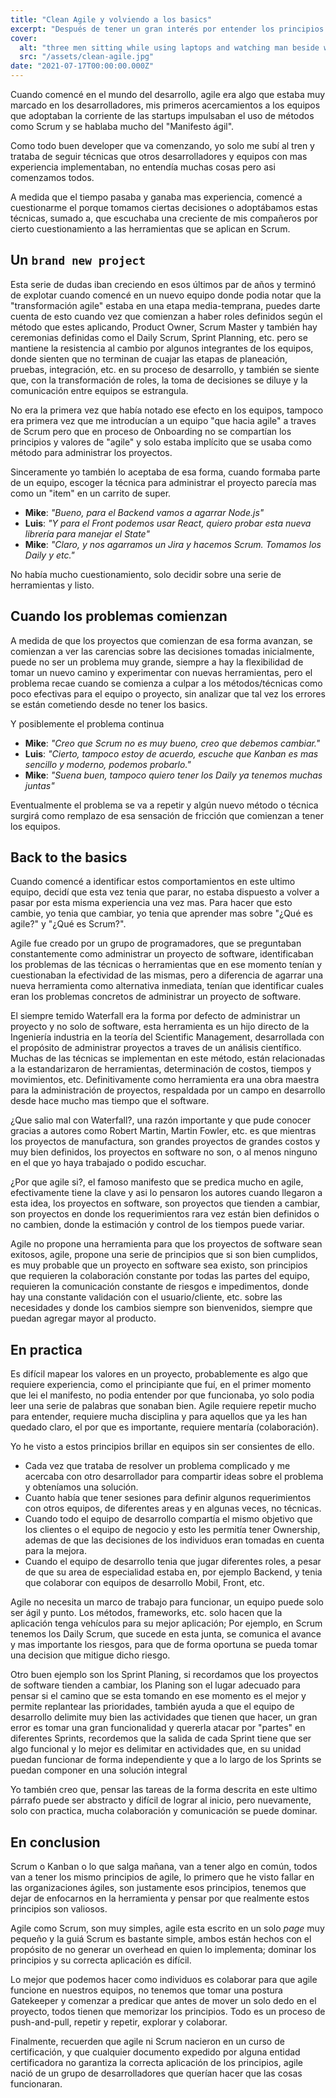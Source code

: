 ```yaml
---
title: "Clean Agile y volviendo a los basics"
excerpt: "Después de tener un gran interés por entender los principios de agile, pude entender donde fallamos como equipos al intentar adoptar los principios"
cover:
  alt: "three men sitting while using laptops and watching man beside whiteboard photo – Free Business Image on Unsplash by @austindistel"
  src: "/assets/clean-agile.jpg"
date: "2021-07-17T00:00:00.000Z"
---
```


Cuando comencé en el mundo del desarrollo, agile era algo que estaba muy marcado en los desarrolladores, mis primeros acercamientos a los equipos que adoptaban la corriente de las startups impulsaban el uso de métodos como Scrum y se hablaba mucho del "Manifesto ágil".

Como todo buen developer que va comenzando, yo solo me subí al tren y trataba de seguir técnicas que otros desarrolladores y equipos con mas experiencia implementaban, no entendía muchas cosas pero asi comenzamos todos.

A medida que el tiempo pasaba y ganaba mas experiencia, comencé a cuestionarme el porque tomamos ciertas decisiones o adoptábamos estas técnicas, sumado a, que escuchaba una creciente de mis compañeros por cierto cuestionamiento a las herramientas que se aplican en Scrum.

## Un `brand new project`

Esta serie de dudas iban creciendo en esos últimos par de años y terminó de explotar cuando comencé en un nuevo equipo donde podia notar que la "transformación agile" estaba en una etapa media-temprana, puedes darte cuenta de esto cuando vez que comienzan a haber roles definidos según el método que estes aplicando, Product Owner, Scrum Master y también hay ceremonias definidas como el Daily Scrum, Sprint Planning, etc. pero se mantiene la resistencia al cambio por algunos integrantes de los equipos, donde sienten que no terminan de cuajar las etapas de planeación, pruebas, integración, etc. en su proceso de desarrollo, y también se siente que, con la transformación de roles, la toma de decisiones se diluye y la comunicación entre equipos se estrangula.

No era la primera vez que había notado ese efecto en los equipos, tampoco era primera vez que me introducían a un equipo "que hacia agile" a traves de Scrum pero que en proceso de Onboarding no se compartían los principios y valores de "agile" y solo estaba implícito que se usaba como método para administrar los proyectos.

Sinceramente yo también lo aceptaba de esa forma, cuando formaba parte de un equipo, escoger la técnica para administrar el proyecto parecía mas como un "item" en un carrito de super.

- **Mike**: _"Bueno, para el Backend vamos a agarrar Node.js"_
- **Luis**: _"Y para el Front podemos usar React, quiero probar esta nueva librería para manejar el State"_
- **Mike**: _"Claro, y nos agarramos un Jira y hacemos Scrum. Tomamos los Daily y etc."_

No había mucho cuestionamiento, solo decidir sobre una serie de herramientas y listo.

## Cuando los problemas comienzan

A medida de que los proyectos que comienzan de esa forma avanzan, se comienzan a ver las carencias sobre las decisiones tomadas inicialmente, puede no ser un problema muy grande, siempre a hay la flexibilidad de tomar un nuevo camino y experimentar con nuevas herramientas, pero el problema recae cuando se comienza a culpar a los métodos/técnicas como poco efectivas para el equipo o proyecto, sin analizar que tal vez los errores se están cometiendo desde no tener los basics.

Y posiblemente el problema continua

- **Mike**: _"Creo que Scrum no es muy bueno, creo que debemos cambiar."_
- **Luis**: _"Cierto, tampoco estoy de acuerdo, escuche que Kanban es mas sencillo y moderno, podemos probarlo."_
- **Mike**: _"Suena buen, tampoco quiero tener los Daily ya tenemos muchas juntas"_

Eventualmente el problema se va a repetir y algún nuevo método o técnica surgirá como remplazo de esa sensación de fricción que comienzan a tener los equipos.

## Back to the basics

Cuando comencé a identificar estos comportamientos en este ultimo equipo, decidí que esta vez tenia que parar, no estaba dispuesto a volver a pasar por esta misma experiencia una vez mas. Para hacer que esto cambie, yo tenia que cambiar, yo tenia que aprender mas sobre "¿Qué es agile?" y "¿Qué es Scrum?".

Agile fue creado por un grupo de programadores, que se preguntaban constantemente como administrar un proyecto de software, identificaban los problemas de las técnicas o herramientas que en ese momento tenían y cuestionaban la efectividad de las mismas, pero a diferencia de agarrar una nueva herramienta como alternativa inmediata, tenían que identificar cuales eran los problemas concretos de administrar un proyecto de software.

El siempre temido Waterfall era la forma por defecto de administrar un proyecto y no solo de software, esta herramienta es un hijo directo de la Ingeniería industria en la teoría del Scientific Management, desarrollada con el propósito de administrar proyectos a traves de un análisis científico. Muchas de las técnicas se implementan en este método, están relacionadas a la estandarizaron de herramientas, determinación de costos, tiempos y movimientos, etc. Definitivamente como herramienta era una obra maestra para la administración de proyectos, respaldada por un campo en desarrollo desde hace mucho mas tiempo que el software.

¿Que salio mal con Waterfall?, una razón importante y que pude conocer gracias a autores como Robert Martin, Martin Fowler, etc. es que mientras los proyectos de manufactura, son grandes proyectos de grandes costos y muy bien definidos, los proyectos en software no son, o al menos ninguno en el que yo haya trabajado o podido escuchar.

¿Por que agile si?, el famoso manifesto que se predica mucho en agile, efectivamente tiene la clave y asi lo pensaron los autores cuando llegaron a esta idea, los proyectos en software, son proyectos que tienden a cambiar, son proyectos en donde los requerimientos rara vez están bien definidos o no cambien, donde la estimación y control de los tiempos puede variar.

Agile no propone una herramienta para que los proyectos de software sean exitosos, agile, propone una serie de principios que si son bien cumplidos, es muy probable que un proyecto en software sea existo, son principios que requieren la colaboración constante por todas las partes del equipo, requieren la comunicación constante de riesgos e impedimentos, donde hay una constante validación con el usuario/cliente, etc. sobre las necesidades y donde los cambios siempre son bienvenidos, siempre que puedan agregar mayor al producto.

## En practica

Es difícil mapear los valores en un proyecto, probablemente es algo que requiere experiencia, como el principiante que fuí, en el primer momento que lei el manifesto, no podia entender por que funcionaba, yo solo podia leer una serie de palabras que sonaban bien. Agile requiere repetir mucho para entender, requiere mucha disciplina y para aquellos que ya les han quedado claro, el por que es importante, requiere mentaría (colaboración).

Yo he visto a estos principios brillar en equipos sin ser consientes de ello.

- Cada vez que trataba de resolver un problema complicado y me acercaba con otro desarrollador para compartir ideas sobre el problema y obteníamos una solución.
- Cuanto había que tener sesiones para definir algunos requerimientos con otros equipos, de diferentes areas y en algunas veces, no técnicas.
- Cuando todo el equipo de desarrollo compartía el mismo objetivo que los clientes o el equipo de negocio y esto les permitía tener Ownership, ademas de que las decisiones de los individuos eran tomadas en cuenta para la mejora.
- Cuando el equipo de desarrollo tenia que jugar diferentes roles, a pesar de que su area de especialidad estaba en, por ejemplo Backend, y tenia que colaborar con equipos de desarrollo Mobil, Front, etc.

Agile no necesita un marco de trabajo para funcionar, un equipo puede solo ser ágil y punto. Los métodos, frameworks, etc. solo hacen que la aplicación tenga vehículos para su mejor aplicación; Por ejemplo, en Scrum tenemos los Daily Scrum, que sucede en esta junta, se comunica el avance y mas importante los riesgos, para que de forma oportuna se pueda tomar una decision que mitigue dicho riesgo.

Otro buen ejemplo son los Sprint Planing, si recordamos que los proyectos de software tienden a cambiar, los Planing son el lugar adecuado para pensar si el camino que se esta tomando en ese momento es el mejor y permite replantear las prioridades, también ayuda a que el equipo de desarrollo delimite muy bien las actividades que tienen que hacer, un gran error es tomar una gran funcionalidad y quererla atacar por "partes" en diferentes Sprints, recordemos que la salida de cada Sprint tiene que ser algo funcional y lo mejor es delimitar en actividades que, en su unidad puedan funcionar de forma independiente y que a lo largo de los Sprints se puedan componer en una solución integral

Yo también creo que, pensar las tareas de la forma descrita en este ultimo párrafo puede ser abstracto y difícil de lograr al inicio, pero nuevamente, solo con practica, mucha colaboración y comunicación se puede dominar.

## En conclusion

Scrum o Kanban o lo que salga mañana, van a tener algo en común, todos van a tener los mismo principios de agile, lo primero que he visto fallar en las organizaciones ágiles, son justamente esos principios, tenemos que dejar de enfocarnos en la herramienta y pensar por que realmente estos principios son valiosos.

Agile como Scrum, son muy simples, agile esta escrito en un solo _page_ muy pequeño y la guiá Scrum es bastante simple, ambos están hechos con el propósito de no generar un overhead en quien lo implementa; dominar los principios y su correcta aplicación es difícil.

Lo mejor que podemos hacer como individuos es colaborar para que agile funcione en nuestros equipos, no tenemos que tomar una postura Gatekeeper y comenzar a predicar que antes de mover un solo dedo en el proyecto, todos tienen que memorizar los principios. Todo es un proceso de push-and-pull, repetir y repetir, explorar y colaborar.

Finalmente, recuerden que agile ni Scrum nacieron en un curso de certificación, y que cualquier documento expedido por alguna entidad certificadora no garantiza la correcta aplicación de los principios, agile nació de un grupo de desarrolladores que querían hacer que las cosas funcionaran.
